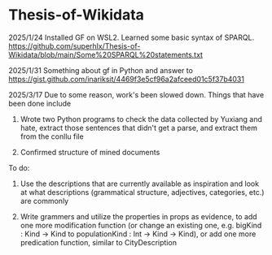 # Thesis-of-Wikidata

2025/1/24 Installed GF on WSL2. Learned some basic syntax of SPARQL. https://github.com/superhlx/Thesis-of-Wikidata/blob/main/Some%20SPARQL%20statements.txt

2025/1/31 Something about gf in Python and answer to https://gist.github.com/inariksit/4469f3e5cf96a2afceed01c5f37b4031

2025/3/17 Due to some reason, work's been slowed down. Things that have been done include
1. Wrote two Python programs to check the data collected by Yuxiang and hate, extract those sentences that didn't get a parse, and extract them from the conllu file

2. Confirmed structure of mined documents

To do:
1. Use the descriptions that are currently available as inspiration and look at what descriptions (grammatical structure, adjectives, categories, etc.) are commonly

2. Write grammers and utilize the properties in props as evidence, to add one more modification function (or change an existing one, e.g. bigKind : Kind -> Kind to populationKind : Int -> Kind -> Kind), or add one more predication function, similar to CityDescription




